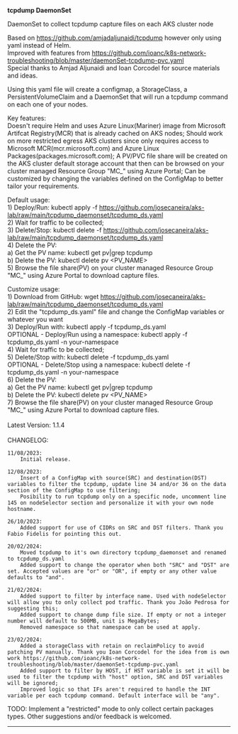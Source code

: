 
**tcpdump DaemonSet**

DaemonSet to collect tcpdump capture files on each AKS cluster node

Based on https://github.com/amjadaljunaidi/tcpdump however only using yaml instead of Helm.<br>
Improved with features from https://github.com/ioanc/k8s-network-troubleshooting/blob/master/daemonSet-tcpdump-pvc.yaml<br>
Special thanks to Amjad Aljunaidi and Ioan Corcodel for source materials and ideas.<br>

Using this yaml file will create a configmap, a StorageClass, a PersistentVolumeClaim and a DaemonSet that will run a tcpdump command on each one of your nodes.

<p>
Key features:<br>
               Doesn't require Helm and uses Azure Linux(Mariner) image from Microsoft Artifcat Registry(MCR) that is already cached on AKS nodes;
               Should work on more restricted egress AKS clusters since only requires access to Microsoft MCR(mcr.microsoft.com) and Azure Linux Packages(packages.microsoft.com);
               A PV/PVC file share will be created on the AKS cluster default storage account that then can be browsed on your cluster managed Resource Group "MC_" using Azure Portal;
               Can be customized by changing the variables defined on the ConfigMap to better tailor your requirements.
</p>

Default usage:<br>
    1) Deploy/Run: kubectl apply -f https://github.com/josecaneira/aks-lab/raw/main/tcpdump_daemonset/tcpdump_ds.yaml<br>
    2) Wait for traffic to be collected;<br>
    3) Delete/Stop: kubectl delete -f https://github.com/josecaneira/aks-lab/raw/main/tcpdump_daemonset/tcpdump_ds.yaml<br>
    4) Delete the PV:<br>
        a) Get the PV name: kubectl get pv|grep tcpdump<br>
        b) Delete the PV: kubectl delete pv <PV_NAME><br>
    5) Browse the file share(PV) on your cluster managed Resource Group "MC_" using Azure Portal to download capture files.<br>

Customize usage:<br>
    1) Download from GitHub: wget https://github.com/josecaneira/aks-lab/raw/main/tcpdump_daemonset/tcpdump_ds.yaml<br>
    2) Edit the "tcpdump_ds.yaml" file and change the ConfigMap variables or whatever you want<br>
    3) Deploy/Run with: kubectl apply -f tcpdump_ds.yaml<br>
        OPTIONAL - Deploy/Run using a namespace: kubectl apply -f tcpdump_ds.yaml -n your-namespace<br>
    4) Wait for traffic to be collected;<br>
    5) Delete/Stop with: kubectl delete -f tcpdump_ds.yaml<br>
        OPTIONAL - Delete/Stop using a namespace: kubectl delete -f tcpdump_ds.yaml -n your-namespace<br>
    6) Delete the PV:<br>
        a) Get the PV name: kubectl get pv|grep tcpdump<br>
        b) Delete the PV: kubectl delete pv <PV_NAME><br>
    7) Browse the file share(PV) on your cluster managed Resource Group "MC_" using Azure Portal to download capture files.<br>
<br>
Latest Version: 1.1.4
<br>
<br>
CHANGELOG:

    11/08/2023:
		Initial release.

	12/08/2023:
		Insert of a ConfigMap with source(SRC) and destination(DST) variables to filter the tcpdump, update line 34 and/or 36 on the data section of the ConfigMap to use filtering;
		Posibility to run tcpdump only on a specific node, uncomment line 145 on nodeSelector section and personalize it with your own node hostname.

	26/10/2023:
		Added support for use of CIDRs on SRC and DST filters. Thank you Fabio Fidelis for pointing this out.

	20/02/2024:
		Moved tcpdump to it's own directory tcpdump_daemonset and renamed to tcpdump_ds.yaml
		Added support to change the operator when both "SRC" and "DST" are set. Accepted values are "or" or "OR", if empty or any other value defaults to "and".

	21/02/2024:
		Added support to filter by interface name. Used with nodeSelector will allow you to only collect pod traffic. Thank you João Pedrosa for suggesting this;
		Added support to change dump file size. If empty or not a integer number will default to 500MB, unit is MegaBytes;
		Removed namespace so that namespace can be used at apply.

	23/02/2024:
		Added a storageClass with retain on reclaimPolicy to avoid patching PV manually. Thank you Ioan Corcodel for the idea from is own work https://github.com/ioanc/k8s-network-troubleshooting/blob/master/daemonSet-tcpdump-pvc.yaml
		Added support to filter by HOST, if HST variable is set it will be used to filter the tcpdump with "host" option, SRC and DST variables will be ignored;
		Improved logic so that IFs aren't required to handle the INT variable per each tcpdump command. Default interface will be "any".
		
TODO: Implement a "restricted" mode to only collect certain packages types. Other suggestions and/or feedback is welcomed.

__________________________________________________________________________________________________________________________________________________________________________________________________________
